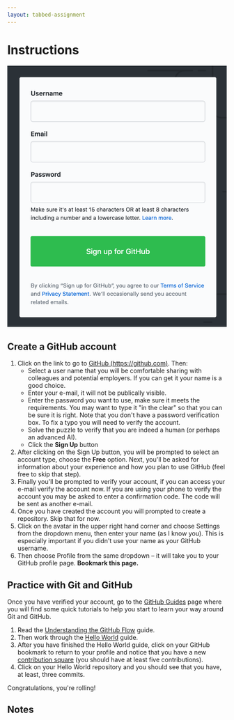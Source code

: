 ```yaml
---
layout: tabbed-assignment
---
```


# Instructions

<img class="overview-image" src="assets/images/github-signup.png" alt="GitHub signup dialog.">

## Create a GitHub account

1. Click on the link to go to [GitHub (https://github.com)][github]. Then:
   - Select a user name that you will be comfortable sharing with colleagues and potential employers. If you can get it your name is a good choice.
   - Enter your e-mail, it will not be publically visible.
   - Enter the password you want to use, make sure it meets the requirements. You may want to type it "in the clear" so that you can be sure it is right. Note that you don't have a password verification box. To fix a typo you will need to verify the account.
   - Solve the puzzle to verify that you are indeed a human (or perhaps an advanced AI).
   - Click the **Sign Up** button
1. After clicking on the Sign Up button, you will be prompted to select an account type, choose the **Free** option. Next, you'll be asked for information about your experience and how you plan to use GitHub (feel free to skip that step).
1. Finally you'll be prompted to verify your account, if you can access your e-mail verify the account now. If you are using your phone to verify the account you may be asked to enter a confirmation code. The code will be sent as another e-mail.
1. Once you have created the account you will prompted to create a repository. Skip that for now.
1. Click on the avatar in the upper right hand corner and choose Settings from the dropdown menu, then enter your name (as I know you). This is especially important if you didn't use your name as your GitHub username.
1. Then choose Profile from the same dropdown – it will take you to your GitHub profile page. **Bookmark this page.**

## Practice with Git and GitHub

Once you have verified your account, go to the [GitHub Guides][gh-guides] page where you will find some quick tutorials to help you start to learn your way around Git and GitHub.

1. Read the [Understanding the GitHub Flow][gh-flow] guide.
1. Then work through the [Hello World][hello-world] guide.
1. After you have finished the Hello World guide, click on your GitHub bookmark to return to your profile and notice that you have a new [contribution square][gh-squares] (you should have at least five contributions).
1. Click on your Hello World repository and you should see that you have, at least, three commits.

Congratulations, you're rolling!

## Notes

[github]: <https://github.com>
[git]: <https://git-scm.com>
[gh-guides]: <https://guides.github.com>
[gh-pages]: <https://pages.github.com>
[hello-world]: <https://guides.github.com/activities/hello-world/>
[gh-flow]: <https://guides.github.com/introduction/flow/>
[setup-gh-pages]: <https://guides.github.com/features/pages/>
[gh-squares]: <https://help.github.com/articles/viewing-contributions-on-your-profile/>
[gfm]: <https://guides.github.com/features/mastering-markdown/>

<!-- Don't edit links here, change them in _data/assignment.yml instead, -->

[slides]: <{{site.data.assignment.slides}}>
[template]: <{{site.data.assignment.template}}>
